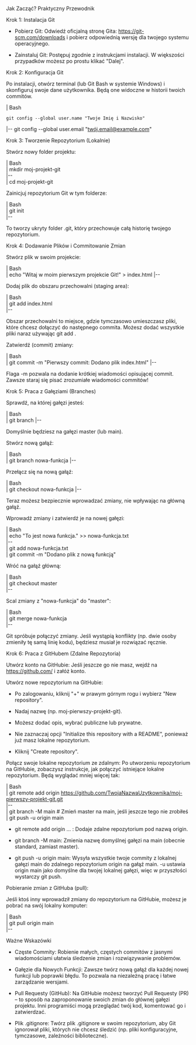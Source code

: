 Jak Zacząć? Praktyczny Przewodnik


Krok 1: Instalacja Git

- Pobierz Git: Odwiedź oficjalną stronę Gita: https://git-scm.com/downloads i pobierz 
  odpowiednią wersję dla twojego systemu operacyjnego.

- Zainstaluj Git: Postępuj zgodnie z instrukcjami instalacji. W większości przypadków możesz 
  po prostu klikać "Dalej".


Krok 2: Konfiguracja Git

Po instalacji, otwórz terminal (lub Git Bash w systemie Windows) i skonfiguruj swoje dane 
użytkownika. Będą one widoczne w historii twoich commitów.


| Bash 

    git config --global user.name "Twoje Imię i Nazwisko"    
|--
    git config --global user.email "twój.email@example.com"       


Krok 3: Tworzenie Repozytorium (Lokalnie)

Stwórz nowy folder projektu:

| Bash       
| mkdir moj-projekt-git  
|--   
| cd moj-projekt-git  


Zainicjuj repozytorium Git w tym folderze:

| Bash        
| git init  
|--

To tworzy ukryty folder .git, który przechowuje całą historię twojego repozytorium.

Krok 4: Dodawanie Plików i Commitowanie Zmian

Stwórz plik w swoim projekcie:

| Bash     
| echo "Witaj w moim pierwszym projekcie Git!" > index.html 
|--   

Dodaj plik do obszaru przechowalni (staging area):

| Bash  
| git add index.html  
|--   

Obszar przechowalni to miejsce, gdzie tymczasowo umieszczasz pliki, które chcesz 
dołączyć do następnego commita. Możesz dodać wszystkie pliki naraz używając git add .

Zatwierdź (commit) zmiany:

| Bash     
| git commit -m "Pierwszy commit: Dodano plik index.html" 
|--   

Flaga -m pozwala na dodanie krótkiej wiadomości opisującej commit. Zawsze staraj się 
pisać zrozumiałe wiadomości commitów!


Krok 5: Praca z Gałęziami (Branches)

Sprawdź, na której gałęzi jesteś:

| Bash       
| git branch 
|--   

Domyślnie będziesz na gałęzi master (lub main).

Stwórz nową gałąź:

| Bash        
| git branch nowa-funkcja 
|--   

Przełącz się na nową gałąź:

| Bash        
| git checkout nowa-funkcja
|--    

Teraz możesz bezpiecznie wprowadzać zmiany, nie wpływając na główną gałąź.

Wprowadź zmiany i zatwierdź je na nowej gałęzi:

| Bash       
| echo "To jest nowa funkcja." >> nowa-funkcja.txt  
|--  
| git add nowa-funkcja.txt    
| git commit -m "Dodano plik z nową funkcją"  
 

Wróć na gałąź główną:

| Bash       
| git checkout master  
|--  

Scal zmiany z "nowa-funkcja" do "master":
 
| Bash  
| git merge nowa-funkcja  
|--  

Git spróbuje połączyć zmiany. Jeśli wystąpią konflikty (np. dwie osoby zmieniły tę samą linię 
kodu), będziesz musiał je rozwiązać ręcznie.

Krok 6: Praca z GitHubem (Zdalne Repozytoria)

Utwórz konto na GitHubie: Jeśli jeszcze go nie masz, wejdź na https://github.com/ i załóż 
konto.

Utwórz nowe repozytorium na GitHubie:

- Po zalogowaniu, kliknij "+" w prawym górnym rogu i wybierz "New repository".

- Nadaj nazwę (np. moj-pierwszy-projekt-git).

- Możesz dodać opis, wybrać publiczne lub prywatne.

- Nie zaznaczaj opcji "Initialize this repository with a README", ponieważ już masz 
  lokalne repozytorium.

- Kliknij "Create repository".

Połącz swoje lokalne repozytorium ze zdalnym:
Po utworzeniu repozytorium na GitHubie, zobaczysz instrukcje, jak połączyć istniejące 
lokalne repozytorium. Będą wyglądać mniej więcej tak:

| Bash   
| git remote add origin https://github.com/TwojaNazwaUzytkownika/moj-pierwszy-projekt-git.git  
|--   
| git branch -M main # Zmień master na main, jeśli jeszcze tego nie zrobiłeś  
| git push -u origin main  


- git remote add origin ... : Dodaje zdalne repozytorium pod nazwą origin.

- git branch -M main: Zmienia nazwę domyślnej gałęzi na main (obecnie standard, 
  zamiast master).

- git push -u origin main: Wysyła wszystkie twoje commity z lokalnej gałęzi main 
  do zdalnego repozytorium origin na gałąź main. -u ustawia origin main jako 
  domyślne dla twojej lokalnej gałęzi, więc w przyszłości wystarczy git push.

Pobieranie zmian z GitHuba (pull):

Jeśli ktoś inny wprowadził zmiany do repozytorium na GitHubie, możesz je pobrać na swój 
lokalny komputer:

| Bash     
| git pull origin main  
|--  


Ważne Wskazówki

- Częste Commity: Robienie małych, częstych commitów z jasnymi wiadomościami ułatwia 
  śledzenie zmian i rozwiązywanie problemów.

- Gałęzie dla Nowych Funkcji: Zawsze twórz nową gałąź dla każdej nowej funkcji lub 
  poprawki błędu. To pozwala na niezależną pracę i łatwe zarządzanie wersjami.

- Pull Requesty (GitHub): Na GitHubie możesz tworzyć Pull Requesty (PR) – to sposób na 
  zaproponowanie swoich zmian do głównej gałęzi projektu. Inni programiści mogą 
  przeglądać twój kod, komentować go i zatwierdzać.

- Plik .gitignore: Twórz plik .gitignore w swoim repozytorium, aby Git ignorował pliki, 
  których nie chcesz śledzić (np. pliki konfiguracyjne, tymczasowe, zależności biblioteczne).
